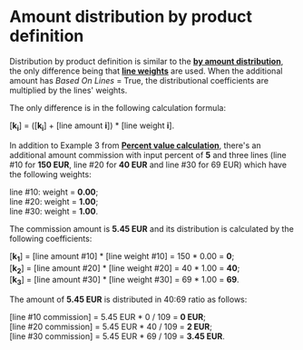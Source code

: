 # Amount distribution by product definition

Distribution by product definition is similar to the **[by amount distribution](by-amount.md)**, the only difference being that **[line weights](lines-weighting.md)** are used. When the additional amount has _Based On Lines_ = True, the distributional coefficients are multiplied by the lines' weights. 

The only difference is in the following calculation formula:

[**k<sub>i</sub>**] = ([**k<sub>i</sub>**] + [line amount **i**]) * [line weight **i**].

In addition to Example 3 from **[Percent value calculation](/advanced/document-amounts/amounts-calculation/percent-calculation.md)**, there's an additional amount commission with input percent of **5** and three lines (line #10 for **150 EUR**, line #20 for **40 EUR** and line #30 for 69 EUR) which have the following weights:

line #10: weight = **0.00**; <br>
line #20: weight = **1.00**; <br>
line #30: weight = **1.00**. <br>

The commission amount is **5.45 EUR** and its distribution is calculated by the following coefficients:

[**k<sub>1</sub>**] = [line amount #10] * [line weight #10] = 150 * 0.00 = **0**;<br>
[**k<sub>2</sub>**] = [line amount #20] * [line weight #20] = 40 * 1.00 = **40**;<br>
[**k<sub>3</sub>**] = [line amount #30] * [line weight #30] = 69 * 1.00 = **69**.

The amount of **5.45 EUR** is distributed in 40:69 ratio as follows:

[line #10 commission] = 5.45 EUR * 0 / 109 = **0 EUR**; <br>
[line #20 commission] = 5.45 EUR * 40 / 109 = **2 EUR**; <br>
[line #30 commission] = 5.45 EUR * 69 / 109 = **3.45 EUR**. 
